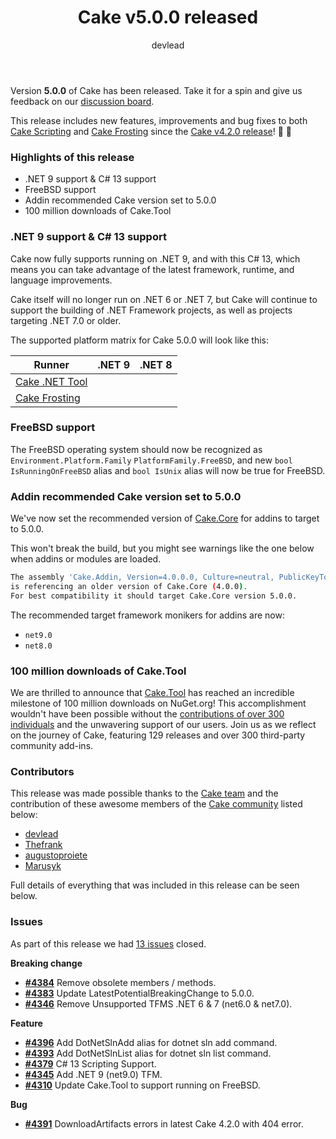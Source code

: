 ﻿---
title: Cake v5.0.0 released
category: Release Notes
author: devlead
releaseName: 5.0.0
---

Version **5.0.0** of Cake has been released. Take it for a spin and give us feedback on our [discussion board](https://github.com/orgs/cake-build/discussions/4397).

This release includes new features, improvements and bug fixes to both [Cake Scripting](/docs/running-builds/runners/dotnet-tool) and [Cake Frosting](/docs/running-builds/runners/cake-frosting) since the [Cake v4.2.0 release](/blog/xxxx/xx/cake-v4.2.0-released)! 🚀 🍰

### Highlights of this release

- .NET 9 support & C# 13 support
- FreeBSD support
- Addin recommended Cake version set to 5.0.0
- 100 million downloads of Cake.Tool


### .NET 9 support & C# 13 support

Cake now fully supports running on .NET 9, and with this C# 13, which means you can take advantage of the latest framework, runtime, and language improvements.

Cake itself will no longer run on .NET 6 or .NET 7, but Cake will continue to support the building of .NET Framework projects, as well as projects targeting .NET 7.0 or older. 

The supported platform matrix for Cake 5.0.0 will look like this:

| Runner                           | .NET 9                                                | .NET 8                                                |
| -------------------------------- |:-----------------------------------------------------:|:-----------------------------------------------------:|
| [Cake .NET Tool]                 | <i class="fa-solid fa-check" style="color:green"></i> | <i class="fa-solid fa-check" style="color:green"></i> |
| [Cake Frosting]                  | <i class="fa-solid fa-check" style="color:green"></i> | <i class="fa-solid fa-check" style="color:green"></i> |

### FreeBSD support

The FreeBSD operating system should now be recognized as `Environment.Platform.Family` `PlatformFamily.FreeBSD`, and new `bool IsRunningOnFreeBSD` alias and `bool IsUnix` alias will now be true for FreeBSD.

### Addin recommended Cake version set to 5.0.0

We've now set the recommended version of [Cake.Core](https://www.nuget.org/packages/Cake.Core) for addins to target to 5.0.0.

This won't break the build, but you might see warnings like the one below when addins or modules are loaded.

```bash
The assembly 'Cake.Addin, Version=4.0.0.0, Culture=neutral, PublicKeyToken=null'
is referencing an older version of Cake.Core (4.0.0).
For best compatibility it should target Cake.Core version 5.0.0.
```

The recommended target framework monikers for addins are now:

- `net9.0`
- `net8.0`

### 100 million downloads of Cake.Tool

We are thrilled to announce that [Cake.Tool](https://www.nuget.org/packages/Cake.Tool) has reached an incredible milestone of 100 million downloads on NuGet.org! This accomplishment wouldn't have been possible without the [contributions of over 300 individuals](https://cakebuild.net/community/thanks/#contributors) and the unwavering support of our users. Join us as we reflect on the journey of Cake, featuring 129 releases and over 300 third-party community add-ins.

### Contributors

This release was made possible thanks to the [Cake team](/docs/team/) and the contribution of these awesome members of the [Cake community](/community/thanks/) listed below:

- [devlead](https://github.com/devlead)
- [Thefrank](https://github.com/Thefrank)
- [augustoproiete](https://github.com/augustoproiete)
- [Marusyk](https://github.com/Marusyk)

Full details of everything that was included in this release can be seen below.

<!--excerpt-->

### Issues

As part of this release we had [13 issues](https://github.com/cake-build/cake/milestone/91?closed=1) closed.

__Breaking change__

- [__#4384__](https://github.com/cake-build/cake/issues/4384) Remove obsolete members / methods.
- [__#4383__](https://github.com/cake-build/cake/issues/4383) Update LatestPotentialBreakingChange to 5.0.0.
- [__#4346__](https://github.com/cake-build/cake/issues/4346) Remove Unsupported TFMS .NET 6 & 7 (net6.0 & net7.0).

__Feature__

- [__#4396__](https://github.com/cake-build/cake/issues/4396) Add DotNetSlnAdd alias for dotnet sln add command.
- [__#4393__](https://github.com/cake-build/cake/issues/4393) Add DotNetSlnList alias for dotnet sln list command.
- [__#4379__](https://github.com/cake-build/cake/issues/4379) C# 13 Scripting Support.
- [__#4345__](https://github.com/cake-build/cake/issues/4345) Add .NET 9 (net9.0) TFM.
- [__#4310__](https://github.com/cake-build/cake/issues/4310) Update Cake.Tool to support running on FreeBSD.

__Bug__

- [__#4391__](https://github.com/cake-build/cake/issues/4391) DownloadArtifacts errors in latest Cake 4.2.0 with 404 error.


[Cake .NET Tool]: /docs/running-builds/runners/dotnet-tool
[Cake Frosting]: /docs/running-builds/runners/cake-frosting
